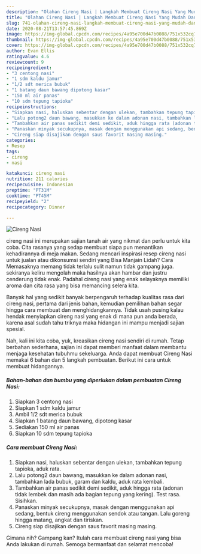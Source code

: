 ```yaml
---
description: "Olahan Cireng Nasi | Langkah Membuat Cireng Nasi Yang Mudah Dan Praktis"
title: "Olahan Cireng Nasi | Langkah Membuat Cireng Nasi Yang Mudah Dan Praktis"
slug: 741-olahan-cireng-nasi-langkah-membuat-cireng-nasi-yang-mudah-dan-praktis
date: 2020-08-21T13:57:45.869Z
image: https://img-global.cpcdn.com/recipes/4a95e700d47b0088/751x532cq70/cireng-nasi-foto-resep-utama.jpg
thumbnail: https://img-global.cpcdn.com/recipes/4a95e700d47b0088/751x532cq70/cireng-nasi-foto-resep-utama.jpg
cover: https://img-global.cpcdn.com/recipes/4a95e700d47b0088/751x532cq70/cireng-nasi-foto-resep-utama.jpg
author: Evan Ellis
ratingvalue: 4.6
reviewcount: 9
recipeingredient:
- "3 centong nasi"
- "1 sdm kaldu jamur"
- "1/2 sdt merica bubuk"
- "1 batang daun bawang dipotong kasar"
- "150 ml air panas"
- "10 sdm tepung tapioka"
recipeinstructions:
- "Siapkan nasi, haluskan sebentar dengan ulekan, tambahkan tepung tapioka, aduk rata."
- "Lalu potong2 daun bawang, masukkan ke dalam adonan nasi, tambahkan lada bubuk, garam dan kaldu, aduk rata kembali."
- "Tambahkan air panas sedikit demi sedikit, aduk hingga rata (adonan tidak lembek dan masih ada bagian tepung yang kering). Test rasa. Sisihkan."
- "Panaskan minyak secukupnya, masak dengan menggunakan api sedang, bentuk cireng menggunakan sendok atau tangan. Lalu goreng hingga matang, angkat dan tiriskan."
- "Cireng siap disajikan dengan saus favorit masing masing."
categories:
- Resep
tags:
- cireng
- nasi

katakunci: cireng nasi 
nutrition: 211 calories
recipecuisine: Indonesian
preptime: "PT31M"
cooktime: "PT45M"
recipeyield: "2"
recipecategory: Dinner

---
```



![Cireng Nasi](https://img-global.cpcdn.com/recipes/4a95e700d47b0088/751x532cq70/cireng-nasi-foto-resep-utama.jpg)


cireng nasi ini merupakan sajian tanah air yang nikmat dan perlu untuk kita coba. Cita rasanya yang sedap membuat siapa pun menantikan kehadirannya di meja makan.
Sedang mencari inspirasi resep cireng nasi untuk jualan atau dikonsumsi sendiri yang Bisa Manjain Lidah? Cara Memasaknya memang tidak terlalu sulit namun tidak gampang juga. sekiranya keliru mengolah maka hasilnya akan hambar dan justru cenderung tidak enak. Padahal cireng nasi yang enak selayaknya memiliki aroma dan cita rasa yang bisa memancing selera kita.



Banyak hal yang sedikit banyak berpengaruh terhadap kualitas rasa dari cireng nasi, pertama dari jenis bahan, kemudian pemilihan bahan segar hingga cara membuat dan menghidangkannya. Tidak usah pusing kalau hendak menyiapkan cireng nasi yang enak di mana pun anda berada, karena asal sudah tahu triknya maka hidangan ini mampu menjadi sajian spesial.


Nah, kali ini kita coba, yuk, kreasikan cireng nasi sendiri di rumah. Tetap berbahan sederhana, sajian ini dapat memberi manfaat dalam membantu menjaga kesehatan tubuhmu sekeluarga. Anda dapat membuat Cireng Nasi memakai 6 bahan dan 5 langkah pembuatan. Berikut ini cara untuk membuat hidangannya.

<!--inarticleads1-->

##### Bahan-bahan dan bumbu yang diperlukan dalam pembuatan Cireng Nasi:

1. Siapkan 3 centong nasi
1. Siapkan 1 sdm kaldu jamur
1. Ambil 1/2 sdt merica bubuk
1. Siapkan 1 batang daun bawang, dipotong kasar
1. Sediakan 150 ml air panas
1. Siapkan 10 sdm tepung tapioka




<!--inarticleads2-->

##### Cara membuat Cireng Nasi:

1. Siapkan nasi, haluskan sebentar dengan ulekan, tambahkan tepung tapioka, aduk rata.
1. Lalu potong2 daun bawang, masukkan ke dalam adonan nasi, tambahkan lada bubuk, garam dan kaldu, aduk rata kembali.
1. Tambahkan air panas sedikit demi sedikit, aduk hingga rata (adonan tidak lembek dan masih ada bagian tepung yang kering). Test rasa. Sisihkan.
1. Panaskan minyak secukupnya, masak dengan menggunakan api sedang, bentuk cireng menggunakan sendok atau tangan. Lalu goreng hingga matang, angkat dan tiriskan.
1. Cireng siap disajikan dengan saus favorit masing masing.




Gimana nih? Gampang kan? Itulah cara membuat cireng nasi yang bisa Anda lakukan di rumah. Semoga bermanfaat dan selamat mencoba!
